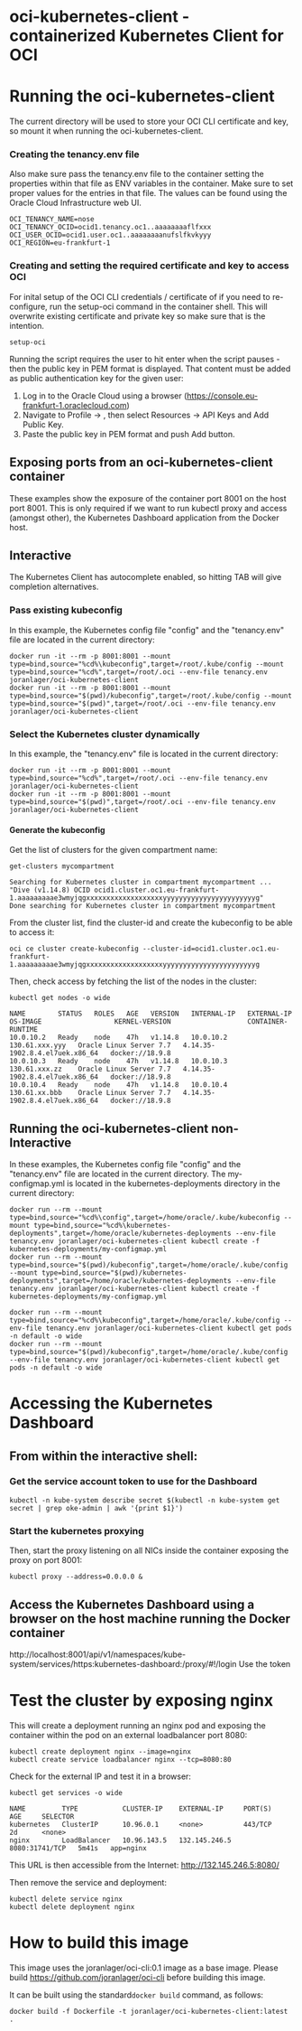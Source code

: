 # oci-kubernetes-client - containerized Kubernetes Client for OCI

# Running the oci-kubernetes-client

The current directory will be used to store your OCI CLI certificate and key, so mount it when running the oci-kubernetes-client.

### Creating the tenancy.env file
Also make sure pass the tenancy.env file to the container setting the properties within that file as ENV variables in the container.
Make sure to set proper values for the entries in that file.
The values can be found using the Oracle Cloud Infrastructure web UI.

```
OCI_TENANCY_NAME=nose
OCI_TENANCY_OCID=ocid1.tenancy.oc1..aaaaaaaaflfxxx
OCI_USER_OCID=ocid1.user.oc1..aaaaaaaanufslfkvkyyy
OCI_REGION=eu-frankfurt-1
```

### Creating and setting the required certificate and key to access OCI
For inital setup of the OCI CLI credentials / certificate of if you need to re-configure, run the setup-oci command in the container shell.
This will overwrite existing certificate and private key so make sure that is the intention.
```
setup-oci
```
Running the script requires the user to hit enter when the script pauses - then the public key in PEM format is displayed.
That content must be added as public authentication key for the given user:
1. Log in to the Oracle Cloud using a browser (https://console.eu-frankfurt-1.oraclecloud.com)
2. Navigate to Profile -> <user>, then select Resources -> API Keys and Add Public Key.
3. Paste the public key in PEM format and push Add button.

## Exposing ports from an oci-kubernetes-client container
These examples show the exposure of the container port 8001 on the host port 8001.
This is only required if we want to run kubectl proxy and access (amongst other), the Kubernetes Dashboard application from the Docker host.

## Interactive

The Kubernetes Client has autocomplete enabled, so hitting TAB will give completion alternatives.

### Pass existing kubeconfig
In this example, the Kubernetes config file "config" and the "tenancy.env" file are located in the current directory:
```
docker run -it --rm -p 8001:8001 --mount type=bind,source="%cd%\kubeconfig",target=/root/.kube/config --mount type=bind,source="%cd%",target=/root/.oci --env-file tenancy.env joranlager/oci-kubernetes-client
docker run -it --rm -p 8001:8001 --mount type=bind,source="$(pwd)/kubeconfig",target=/root/.kube/config --mount type=bind,source="$(pwd)",target=/root/.oci --env-file tenancy.env joranlager/oci-kubernetes-client
```

### Select the Kubernetes cluster dynamically
In this example, the "tenancy.env" file is located in the current directory:
```
docker run -it --rm -p 8001:8001 --mount type=bind,source="%cd%",target=/root/.oci --env-file tenancy.env joranlager/oci-kubernetes-client
docker run -it --rm -p 8001:8001 --mount type=bind,source="$(pwd)",target=/root/.oci --env-file tenancy.env joranlager/oci-kubernetes-client
```

#### Generate the kubeconfig

Get the list of clusters for the given compartment name:
```
get-clusters mycompartment

Searching for Kubernetes cluster in compartment mycompartment ...
"Dive (v1.14.8) OCID ocid1.cluster.oc1.eu-frankfurt-1.aaaaaaaaae3wmyjqgxxxxxxxxxxxxxxxxxxxyyyyyyyyyyyyyyyyyyyyyyyg"
Done searching for Kubernetes cluster in compartment mycompartment
```

From the cluster list, find the cluster-id and create the kubeconfig to be able to access it:
```
oci ce cluster create-kubeconfig --cluster-id=ocid1.cluster.oc1.eu-frankfurt-1.aaaaaaaaae3wmyjqgxxxxxxxxxxxxxxxxxxxyyyyyyyyyyyyyyyyyyyyyyyg
```

Then, check access by fetching the list of the nodes in the cluster:
```
kubectl get nodes -o wide

NAME        STATUS   ROLES   AGE   VERSION   INTERNAL-IP   EXTERNAL-IP      OS-IMAGE                  KERNEL-VERSION                   CONTAINER-RUNTIME
10.0.10.2   Ready    node    47h   v1.14.8   10.0.10.2     130.61.xxx.yyy   Oracle Linux Server 7.7   4.14.35-1902.8.4.el7uek.x86_64   docker://18.9.8
10.0.10.3   Ready    node    47h   v1.14.8   10.0.10.3     130.61.xxx.zz    Oracle Linux Server 7.7   4.14.35-1902.8.4.el7uek.x86_64   docker://18.9.8
10.0.10.4   Ready    node    47h   v1.14.8   10.0.10.4     130.61.xx.bbb    Oracle Linux Server 7.7   4.14.35-1902.8.4.el7uek.x86_64   docker://18.9.8
```


## Running the oci-kubernetes-client non-Interactive

In these examples, the Kubernetes config file "config" and the "tenancy.env" file are located in the current directory.
The my-configmap.yml is located in the kubernetes-deployments directory in the current directory:

```
docker run --rm --mount type=bind,source="%cd%\config",target=/home/oracle/.kube/kubeconfig --mount type=bind,source="%cd%\kubernetes-deployments",target=/home/oracle/kubernetes-deployments --env-file tenancy.env joranlager/oci-kubernetes-client kubectl create -f kubernetes-deployments/my-configmap.yml
docker run --rm --mount type=bind,source="$(pwd)/kubeconfig",target=/home/oracle/.kube/config --mount type=bind,source="$(pwd)/kubernetes-deployments",target=/home/oracle/kubernetes-deployments --env-file tenancy.env joranlager/oci-kubernetes-client kubectl create -f kubernetes-deployments/my-configmap.yml
```

```
docker run --rm --mount type=bind,source="%cd%\kubeconfig",target=/home/oracle/.kube/config --env-file tenancy.env joranlager/oci-kubernetes-client kubectl get pods -n default -o wide
docker run --rm --mount type=bind,source="$(pwd)/kubeconfig",target=/home/oracle/.kube/config --env-file tenancy.env joranlager/oci-kubernetes-client kubectl get pods -n default -o wide
```

# Accessing the Kubernetes Dashboard

## From within the interactive shell:
### Get the service account token to use for the Dashboard
```
kubectl -n kube-system describe secret $(kubectl -n kube-system get secret | grep oke-admin | awk '{print $1}')
```


### Start the kubernetes proxying
Then, start the proxy listening on all NICs inside the container exposing the proxy on port 8001:
```
kubectl proxy --address=0.0.0.0 &
```

## Access the Kubernetes Dashboard using a browser on the host machine running the Docker container

http://localhost:8001/api/v1/namespaces/kube-system/services/https:kubernetes-dashboard:/proxy/#!/login
Use the token 

# Test the cluster by exposing nginx
This will create a deployment running an nginx pod and exposing the container within the pod on an external loadbalancer port 8080:
```
kubectl create deployment nginx --image=nginx
kubectl create service loadbalancer nginx --tcp=8080:80
```
Check for the external IP and test it in a browser:

```
kubectl get services -o wide

NAME         TYPE           CLUSTER-IP    EXTERNAL-IP     PORT(S)          AGE     SELECTOR
kubernetes   ClusterIP      10.96.0.1     <none>          443/TCP          2d      <none>
nginx        LoadBalancer   10.96.143.5   132.145.246.5   8080:31741/TCP   5m41s   app=nginx
```

This URL is then accessible from the Internet:
http://132.145.246.5:8080/

Then remove the service and deployment:
```
kubectl delete service nginx
kubectl delete deployment nginx
```

# How to build this image

This image uses the joranlager/oci-cli:0.1 image as a base image.
Please build https://github.com/joranlager/oci-cli before building this image.

It can be built using the standard`docker build` command, as follows: 

```
docker build -f Dockerfile -t joranlager/oci-kubernetes-client:latest .
```
